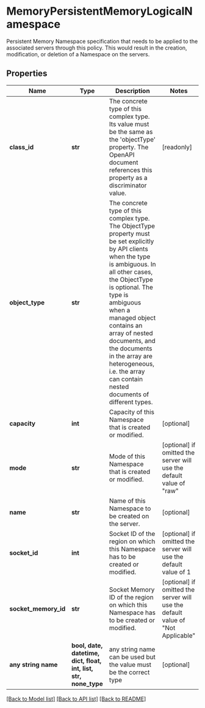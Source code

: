 # MemoryPersistentMemoryLogicalNamespace

Persistent Memory Namespace specification that needs to be applied to the associated servers through this policy. This would result in the creation, modification, or deletion of a Namespace on the servers.
## Properties
Name | Type | Description | Notes
------------ | ------------- | ------------- | -------------
**class_id** | **str** | The concrete type of this complex type. Its value must be the same as the &#39;objectType&#39; property. The OpenAPI document references this property as a discriminator value. | [readonly] 
**object_type** | **str** | The concrete type of this complex type. The ObjectType property must be set explicitly by API clients when the type is ambiguous. In all other cases, the  ObjectType is optional.  The type is ambiguous when a managed object contains an array of nested documents, and the documents in the array are heterogeneous, i.e. the array can contain nested documents of different types. | 
**capacity** | **int** | Capacity of this Namespace that is created or modified. | [optional] 
**mode** | **str** | Mode of this Namespace that is created or modified. | [optional]  if omitted the server will use the default value of "raw"
**name** | **str** | Name of this Namespace to be created on the server. | [optional] 
**socket_id** | **int** | Socket ID of the region on which this Namespace has to be created or modified. | [optional]  if omitted the server will use the default value of 1
**socket_memory_id** | **str** | Socket Memory ID of the region on which this Namespace has to be created or modified. | [optional]  if omitted the server will use the default value of "Not Applicable"
**any string name** | **bool, date, datetime, dict, float, int, list, str, none_type** | any string name can be used but the value must be the correct type | [optional]

[[Back to Model list]](../README.md#documentation-for-models) [[Back to API list]](../README.md#documentation-for-api-endpoints) [[Back to README]](../README.md)


